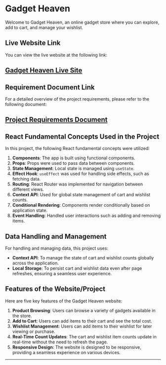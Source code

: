 # Gadget Heaven

Welcome to Gadget Heaven, an online gadget store where you can explore, add to cart, and manage your wishlist.

## Live Website Link

You can view the live website at the following link:

## [Gadget Heaven Live Site](https://gadget-heaven-shakir.vercel.app/)

## Requirement Document Link

For a detailed overview of the project requirements, please refer to the following document:

## [Project Requirements Document](https://github.com/ProgrammingHero1/B10-A8-gadget-heaven/blob/main/Batch-10_Assignment-08.pdf)

## React Fundamental Concepts Used in the Project

In this project, the following React fundamental concepts were utilized:

1. **Components**: The app is built using functional components.
2. **Props**: Props were used to pass data between components.
3. **State Management**: Local state is managed using `useState`.
4. **Effect Hook**: `useEffect` was used for handling side effects, such as fetching data.
5. **Routing**: React Router was implemented for navigation between different views.
6. **Context API**: Used for global state management of cart and wishlist counts.
7. **Conditional Rendering**: Components render conditionally based on application state.
8. **Event Handling**: Handled user interactions such as adding and removing items.

## Data Handling and Management

For handling and managing data, this project uses:

- **Context API**: To manage the state of cart and wishlist counts globally across the application.
- **Local Storage**: To persist cart and wishlist data even after page refreshes, ensuring a seamless user experience.

## Features of the Website/Project

Here are five key features of the Gadget Heaven website:

1. **Product Browsing**: Users can browse a variety of gadgets available in the store.
2. **Add to Cart**: Users can add items to their cart and see the total cost.
3. **Wishlist Management**: Users can add items to their wishlist for later viewing or purchase.
4. **Real-Time Count Updates**: The cart and wishlist item counts update in real-time without the need to refresh the page.
5. **Responsive Design**: The website is designed to be responsive, providing a seamless experience on various devices.

---

